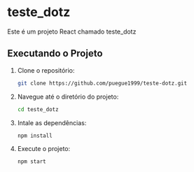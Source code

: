 # teste_dotz

Este é um projeto React chamado teste_dotz

## Executando o Projeto

1. Clone o repositório:

    ```bash
    git clone https://github.com/puegue1999/teste-dotz.git
    ```

2. Navegue até o diretório do projeto:

    ```bash
    cd teste_dotz
    ```

3. Intale as dependências:

    ```bash
    npm install
    ```

4. Execute o projeto:

    ```bash
    npm start
    ```
